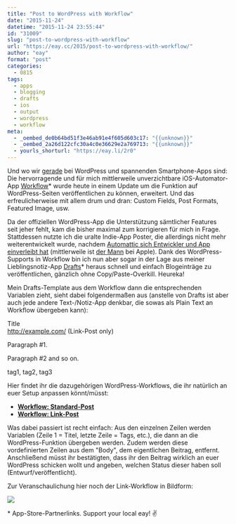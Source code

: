 ```yaml
---
title: "Post to WordPress with Workflow"
date: "2015-11-24"
datetime: "2015-11-24 23:55:44"
id: "31009"
slug: "post-to-wordpress-with-workflow"
url: "https://eay.cc/2015/post-to-wordpress-with-workflow/"
author: "eay"
format: "post"
categories:
  - 0815
tags:
  - apps
  - blogging
  - drafts
  - ios
  - output
  - wordpress
  - workflow
meta:
  - _oembed_de0b64bd51f3e46ab91e4f605d603c17: "{{unknown}}"
  - _oembed_2a26d122cfc30a4c0e36629e2a769713: "{{unknown}}"
  - yourls_shorturl: "https://eay.li/2r0"
---
```


Und wo wir [gerade](//eay.cc/2015/calypso-ein-neues-backend-fuer-wordpress-2/) bei WordPress und spannenden Smartphone-Apps sind: Die hervorragende und für mich mittlerweile unverzichtbare iOS-Automator-App [Workflow](https://geo.itunes.apple.com/us/app/workflow-powerful-automation/id915249334?mt=8&at=11lohW)\* wurde heute in einem Update um die Funktion auf WordPress-Seiten veröffentlichen zu können, erweitert. Und das erfreulicherweise mit allem drum und dran: Custom Fields, Post Formats, Featured Image, usw.

Da der offiziellen WordPress-App die Unterstützung sämtlicher Features seit jeher fehlt, kam die bisher maximal zum korrigieren für mich in Frage. Stattdessen nutzte ich die uralte Indie-App Poster, die allerdings nicht mehr weiterentwickelt wurde, nachdem [Automattic sich Entwickler und App einverleibt hat](//eay.cc/2013/automattic-kauft-ios-blogging-app-poster/) (mittlerweile ist [der Mann](http://www.tomwitkin.com/) bei Apple). Dank des WordPress-Supports in Workflow bin ich nun aber sogar in der Lage aus meiner Lieblingsnotiz-App [Drafts](https://geo.itunes.apple.com/us/app/drafts-4-quickly-capture-notes/id905337691?mt=8&at=11lohW)\* heraus schnell und einfach Blogeinträge zu veröffentlichen, gänzlich ohne Copy/Paste-Overkill. Heureka!

Mein Drafts-Template aus dem Workflow dann die entsprechenden Variablen zieht, sieht dabei folgendermaßen aus (anstelle von Drafts ist aber auch jede andere Text-/Notiz-App denkbar, die sowas als Plain Text an Workflow übergeben kann):

Title  
http://example.com/ (Link-Post only)

Paragraph #1.

Paragraph #2 and so on.

tag1, tag2, tag3

Hier findet ihr die dazugehörigen WordPress-Workflows, die ihr natürlich an euer Setup anpassen könnt/müsst:

- [**Workflow: Standard-Post**](https://workflow.is/workflows/dbeecb318d3f418c95c023a0e293b288)
- [**Workflow: Link-Post**](https://workflow.is/workflows/fa3b3965ab594f6fb4b3f7eb6c83731a)

Was dabei passiert ist recht einfach: Aus den einzelnen Zeilen werden Variablen (Zeile 1 = Titel, letzte Zeile = Tags, etc.), die dann an die WordPress-Funktion übergeben werden. Zudem werden diese vordefinierten Zeilen aus dem "Body", dem eigentlichen Beitrag, entfernt. Anschließend müsst ihr bestätigten, dass ihr den Beitrag wirklich an euer WordPress schicken wollt und angeben, welchen Status dieser haben soll (Entwurf/veröffentlicht).

Zur Veranschaulichung hier noch der Link-Workflow in Bildform:

![](https://eay.cc/uploads/2015/workflow_overview.png)

\* App-Store-Partnerlinks. Support your local eay! ✌️
